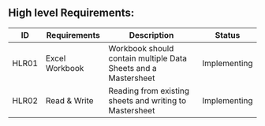 ##  High level Requirements:
| ID | Requirements | Description | Status |
| --- | --- | --- | --- |
| HLR01 | Excel Workbook | Workbook should contain multiple Data Sheets and a Mastersheet | Implementing |
| HLR02| Read & Write|  Reading from existing sheets and writing to Mastersheet | Implementing |
